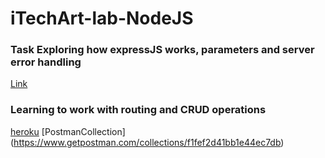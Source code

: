 # iTechArt-lab-NodeJS

### Task Exploring how expressJS works, parameters and server error handling
[Link](https://itechart-lab-nodejs.herokuapp.com/api/greetings?name=Alena)

### Learning to work with routing and CRUD operations
[heroku](https://itechart-lab-nodejs.herokuapp.com/api/notes)
[PostmanCollection] (https://www.getpostman.com/collections/f1fef2d41bb1e44ec7db)
